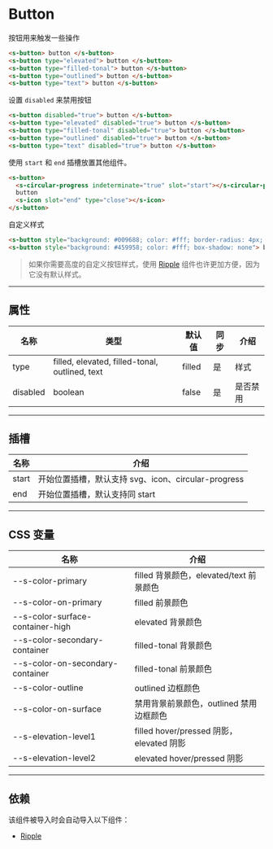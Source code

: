 # Button

按钮用来触发一些操作

```html preview
<s-button> button </s-button>
<s-button type="elevated"> button </s-button>
<s-button type="filled-tonal"> button </s-button>
<s-button type="outlined"> button </s-button>
<s-button type="text"> button </s-button>
```

设置 `disabled` 来禁用按钮

```html preview
<s-button disabled="true"> button </s-button>
<s-button type="elevated" disabled="true"> button </s-button>
<s-button type="filled-tonal" disabled="true"> button </s-button>
<s-button type="outlined" disabled="true"> button </s-button>
<s-button type="text" disabled="true"> button </s-button>
```

使用 `start` 和 `end` 插槽放置其他组件。

```html preview
<s-button>
  <s-circular-progress indeterminate="true" slot="start"></s-circular-progress>
  button
  <s-icon slot="end" type="close"></s-icon>
</s-button>
```

自定义样式

```html preview
<s-button style="background: #009688; color: #fff; border-radius: 4px; padding: 0 16px"> button </s-button>
<s-button style="background: #459958; color: #fff; box-shadow: none"> button </s-button>
```

> 如果你需要高度的自定义按钮样式，使用 [Ripple](/component/ripple) 组件也许更加方便，因为它没有默认样式。

---

## 属性

| 名称     | 类型                                            | 默认值 | 同步 | 介绍    |
| -------- | ---------------------------------------------- | ------ | --- | ------- |
| type     | filled, elevated, filled-tonal, outlined, text | filled | 是  | 样式     |
| disabled | boolean                                        | false  | 是  | 是否禁用 |

---

## 插槽

| 名称   | 介绍                                              |
| ------ | ------------------------------------------------- |
| start  | 开始位置插槽，默认支持 svg、icon、circular-progress |
| end    | 开始位置插槽，默认支持同 start                      |

---

## CSS 变量

| 名称                             | 介绍                                     |
| -------------------------------- | --------------------------------------- |
| --s-color-primary                | filled 背景颜色，elevated/text 前景颜色   |
| --s-color-on-primary             | filled 前景颜色                          |
| --s-color-surface-container-high | elevated 背景颜色                        |
| --s-color-secondary-container    | filled-tonal 背景颜色                    |
| --s-color-on-secondary-container | filled-tonal 前景颜色                    |
| --s-color-outline                | outlined 边框颜色                        |
| --s-color-on-surface             | 禁用背景前景颜色，outlined 禁用边框颜色    |
| --s-elevation-level1             | filled hover/pressed 阴影，elevated 阴影 |
| --s-elevation-level2             | elevated hover/pressed 阴影             |

---

## 依赖

该组件被导入时会自动导入以下组件：

- [Ripple](./ripple)